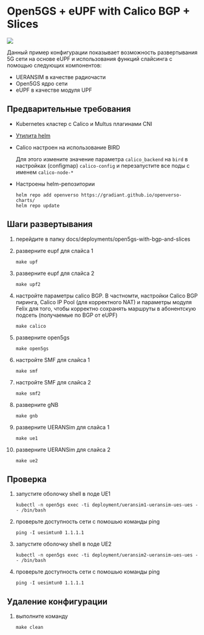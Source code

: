 # Open5GS + eUPF with Calico BGP + Slices

![](./schema.png)

Данный пример конфигурации показывает возможность развертывания 5G сети на основе eUPF и использования функций слайсинга с помощью следующих компонентов:
- UERANSIM в качестве радиочасти
- Open5GS ядро сети
- eUPF в качестве модуля UPF

## Предварительные требования

- Kubernetes кластер с Calico и Multus плагинами CNI
- [Утилита helm](https://helm.sh/docs/intro/install/)
- Calico настроен на использование BIRD

    Для этого измените значение параметра `calico_backend` на `bird` в настройках (configmap) `calico-config` и перезапустите все поды с именем `calico-node-*`

- Настроены helm-репозитории

    ```
    helm repo add openverso https://gradiant.github.io/openverso-charts/
    helm repo update
    ```

## Шаги развертывания

1. перейдите в папку docs/deployments/open5gs-with-bgp-and-slices

1. разверните eupf для слайса 1

    `make upf`

2. разверните eupf для слайса 2

    `make upf2`

1. настройте параметры calico BGP. В частномти, настройки Calico BGP пиринга, Calico IP Pool (для корректного NAT) и параметры модуля Felix для того, чтобы корректно сохранять маршруты в абонентскую подсеть (получаемые по BGP от eUPF)

    `make calico`

4. разверните open5gs

    `make open5gs`

5. настройте SMF для слайса 1

    `make smf`

6. настройте SMF для слайса 2

    `make smf2`

7. разверните gNB

    `make gnb`

8. разверните UERANSim для слайса 1

    `make ue1`

9. разверните UERANSim для слайса 2

    `make ue2`

## Проверка

1. запустите оболочку shell в поде UE1

    `kubectl -n open5gs exec -ti deployment/ueransim1-ueransim-ues-ues -- /bin/bash`

2. проверьте доступность сети с помошью команды ping

    `ping -I uesimtun0 1.1.1.1`

3. запустите оболочку shell в поде UE2

    `kubectl -n open5gs exec -ti deployment/ueransim2-ueransim-ues-ues -- /bin/bash`

4. проверьте доступность сети с помошью команды ping

    `ping -I uesimtun0 1.1.1.1`

## Удаление конфигурации

1. выполните команду

    `make clean`
